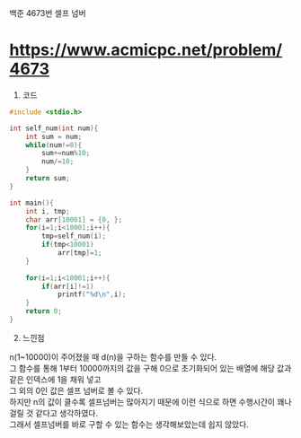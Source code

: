  백준 4673번 셀프 넘버 
 
 <https://www.acmicpc.net/problem/4673>
==============================================================

1. 코드 
```c
#include <stdio.h>

int self_num(int num){
	int sum = num;
	while(num!=0){
		sum+=num%10;
		num/=10;
	}
	return sum;
}

int main(){ 
	int i, tmp;
	char arr[10001] = {0, };
	for(i=1;i<10001;i++){
		tmp=self_num(i);	 
		if(tmp<10001)
			arr[tmp]=1;
	}
	
	for(i=1;i<10001;i++){
		if(arr[i]!=1)
			printf("%d\n",i);
	}
	return 0;
}
```

2. 느낀점 <br>

n(1~10000)이 주어졌을 때 d(n)을 구하는 함수를 만들 수 있다. <br>
그 함수를 통해 1부터 10000까지의 값을 구해 0으로 초기화되어 있는 배열에 해당 값과 같은 인덱스에 1을 채워 넣고<br>
그 외의 0인 값은 셀프 넘버로 볼 수 있다. <br>
하지만 n의 값이 클수록 셀프넘버는 많아지기 때문에 이런 식으로 하면 수행시간이 꽤나 걸릴 것 같다고 생각하였다.<br>
그래서 셀프넘버를 바로 구할 수 있는 함수는 생각해보았는데 쉽지 않았다.<br>
